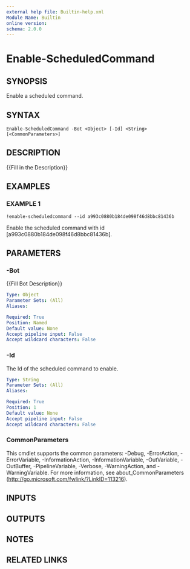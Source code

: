 ```yaml
---
external help file: Builtin-help.xml
Module Name: Builtin
online version:
schema: 2.0.0
---
```


# Enable-ScheduledCommand

## SYNOPSIS
Enable a scheduled command.

## SYNTAX

```
Enable-ScheduledCommand -Bot <Object> [-Id] <String> [<CommonParameters>]
```

## DESCRIPTION
{{Fill in the Description}}

## EXAMPLES

### EXAMPLE 1
```
!enable-scheduledcommand --id a993c0880b184de098f46d8bbc81436b
```

Enable the scheduled command with id \[a993c0880b184de098f46d8bbc81436b\].

## PARAMETERS

### -Bot
{{Fill Bot Description}}

```yaml
Type: Object
Parameter Sets: (All)
Aliases:

Required: True
Position: Named
Default value: None
Accept pipeline input: False
Accept wildcard characters: False
```

### -Id
The Id of the scheduled command to enable.

```yaml
Type: String
Parameter Sets: (All)
Aliases:

Required: True
Position: 1
Default value: None
Accept pipeline input: False
Accept wildcard characters: False
```

### CommonParameters
This cmdlet supports the common parameters: -Debug, -ErrorAction, -ErrorVariable, -InformationAction, -InformationVariable, -OutVariable, -OutBuffer, -PipelineVariable, -Verbose, -WarningAction, and -WarningVariable.
For more information, see about_CommonParameters (http://go.microsoft.com/fwlink/?LinkID=113216).

## INPUTS

## OUTPUTS

## NOTES

## RELATED LINKS
